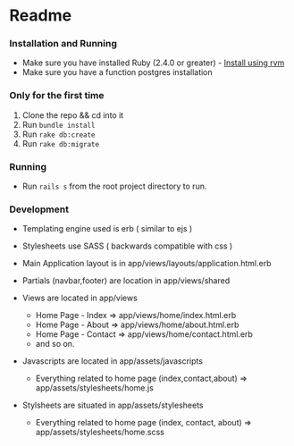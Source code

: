 # Readme

### Installation and Running

* Make sure you have installed Ruby (2.4.0 or greater) - [Install using rvm](https://rvm.io/rvm/install)
* Make sure you have a function postgres installation

### Only for the first time
1) Clone the repo && cd into it
2) Run `bundle install` 
3) Run `rake db:create`
4) Run `rake db:migrate`

### Running
* Run `rails s` from the root project directory to run.

### Development
* Templating engine used is erb ( similar to ejs )
* Stylesheets use SASS ( backwards compatible with css )


* Main Application layout is in app/views/layouts/application.html.erb
* Partials (navbar,footer) are location in app/views/shared

* Views are located in app/views 
	* Home Page - Index => app/views/home/index.html.erb
	* Home Page - About => app/views/home/about.html.erb
	* Home Page - Contact => app/views/home/contact.html.erb 
	* and so on.

* Javascripts are located in app/assets/javascripts
	* Everything related to home page (index,contact,about) => app/assets/stylesheets/home.js

* Stylsheets are situated in app/assets/stylesheets
	* Everything related to home page (index, contact, about) => app/assets/stylesheets/home.scss
